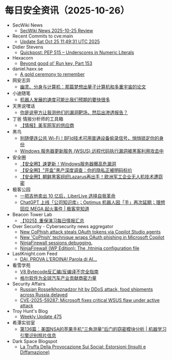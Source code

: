 # 每日安全资讯（2025-10-26）

- SecWiki News
  - [SecWiki News 2025-10-25 Review](http://www.sec-wiki.com/?2025-10-25)
- Recent Commits to cve:main
  - [Update Sat Oct 25 11:49:31 UTC 2025](https://github.com/trickest/cve/commit/c1153179fe261cb8be903fa43c1edff3b3778fa9)
- Didier Stevens
  - [Quickpost: PEP 515 – Underscores in Numeric Literals](https://blog.didierstevens.com/2025/10/25/quickpost-pep-515-underscores-in-numeric-literals/)
- Hexacorn
  - [Beyond good ol’ Run key, Part 153](https://www.hexacorn.com/blog/2025/10/25/beyond-good-ol-run-key-part-153/)
- daniel.haxx.se
  - [A gold ceremony to remember](https://daniel.haxx.se/blog/2025/10/25/a-gold-ceremony-to-remember/)
- 网安志异
  - [幽灵、分身与计算机：那篇梦想出量子计算机和多重宇宙的论文](https://mp.weixin.qq.com/s?__biz=MzAxNzYyNzMyNg==&mid=2664232767&idx=1&sn=76e42f58d9e4e678b9ece6253581dd8a)
- 小迪随笔
  - [机器人发展的速度可能比我们预期的要快很多](https://mp.weixin.qq.com/s?__biz=MzAxMjIyNDE4Mg==&mid=2651759313&idx=1&sn=03f16551ed0e183b51350c9a41aabe28)
- 天黑说嘿话
  - [你是说甲方让我测他们的漏洞靶场，然后出渗透报告？](https://mp.weixin.qq.com/s?__biz=MzI5NTQ5MTAzMA==&mid=2247484832&idx=1&sn=e7a7122314f200606eade90f330b8ea3)
- 丁爸 情报分析师的工具箱
  - [【情报】美军网军的供应商](https://mp.weixin.qq.com/s?__biz=MzI2MTE0NTE3Mw==&mid=2651152625&idx=1&sn=2e266d265191ec6a96072dab03571baf)
- 黑鸟
  - [别随便连公共 Wi-Fi！BFId技术可用普通设备偷录信号，悄悄锁定你的身份](https://mp.weixin.qq.com/s?__biz=MzAxOTM1MDQ1NA==&mid=2451183148&idx=1&sn=2cc71edde53f605c052924482eafe499)
  - [Windows 服务器更新服务 (WSUS) 远程代码执行漏洞被黑客利用攻击中](https://mp.weixin.qq.com/s?__biz=MzAxOTM1MDQ1NA==&mid=2451183148&idx=2&sn=7f4ea604c0be618db406165d656c36eb)
- 安全圈
  - [【安全圈】速更新！Windows服务器曝高危漏洞](https://mp.weixin.qq.com/s?__biz=MzIzMzE4NDU1OQ==&mid=2652072393&idx=1&sn=77afd354e52d6be27280d6083ba913a3)
  - [【安全圈】"开盒"黑产深度调查：你的隐私正被明码标价](https://mp.weixin.qq.com/s?__biz=MzIzMzE4NDU1OQ==&mid=2652072393&idx=2&sn=1b2c39a3c6a3b329ed6b76f5ed6ab54a)
  - [【安全圈】朝鲜黑客组织Lazarus再出手！欧洲军工企业无人机技术遭窃密](https://mp.weixin.qq.com/s?__biz=MzIzMzE4NDU1OQ==&mid=2652072393&idx=3&sn=69cf54e9f1bf4cf8d816d72192b76bf8)
- 极客公园
  - [一把吉他卖出 10 亿后，LiberLive 选择自我革命](https://mp.weixin.qq.com/s?__biz=MTMwNDMwODQ0MQ==&mid=2653089260&idx=1&sn=b1cd08868104f3e2dff6b5064169001a)
  - [ChatGPT 上线「公司知识库」；Optimus 机器人因「手」再次延期；理想回应 MEGA 起火事件 | 极客早知道](https://mp.weixin.qq.com/s?__biz=MTMwNDMwODQ0MQ==&mid=2653089206&idx=1&sn=14d3ba4e2c29ff5834800e60499fceae)
- Beacon Tower Lab
  - [【1025】重保演习每日情报汇总](https://mp.weixin.qq.com/s?__biz=MzkyNzcxNTczNA==&mid=2247487888&idx=1&sn=7359ad304f8f904f95919ed7ad171216)
- Over Security - Cybersecurity news aggregator
  - [New CoPhish attack steals OAuth tokens via Copilot Studio agents](https://www.bleepingcomputer.com/news/security/new-cophish-attack-steals-oauth-tokens-via-copilot-studio-agents/)
  - [New 'CoPhish' technique wraps OAuth phishing in Microsoft Copilot](https://www.bleepingcomputer.com/news/security/new-cophish-technique-wraps-oauth-phishing-in-microsoft-copilot/)
  - [NinjaFirewall sessions debugging.](https://blog.nintechnet.com/ninjafirewall-php-sessions-debugging/)
  - [NinjaFirewall (WP Edition): The .htninja configuration file](https://blog.nintechnet.com/ninjafirewall-wp-edition-the-htninja-configuration-file/)
- LastKnight.com Feed
  - [DAI, PROVA L’EROINA! Parola di AI…](https://mgpf.it/2025/10/25/dai-prova-leroina-parola-di-ai.html)
- 看雪学苑
  - [V8 Bytecode反汇编/反编译不完全指南](https://mp.weixin.qq.com/s?__biz=MjM5NTc2MDYxMw==&mid=2458602701&idx=1&sn=28fd5b31e8facc36b3b6480617f01fcc)
  - [格尔软件为全球汽车产业贡献商密力量](https://mp.weixin.qq.com/s?__biz=MjM5NTc2MDYxMw==&mid=2458602701&idx=2&sn=911d571bdbca84769114c09fa5cc9515)
- Security Affairs
  - [Russian Rosselkhoznadzor hit by DDoS attack, food shipments across Russia delayed](https://securityaffairs.com/183845/security/russian-rosselkhoznadzor-hit-by-ddos-attack-food-shipments-delayed.html)
  - [CVE-2025-59287: Microsoft fixes critical WSUS flaw under active attack](https://securityaffairs.com/183830/security/cve-2025-59287-microsoft-fixes-critical-wsus-flaw-under-active-attack.html)
- Troy Hunt's Blog
  - [Weekly Update 475](https://www.troyhunt.com/weekly-update-475/)
- 希潭实验室
  - [第136篇：美国NSA的苹果手机"三角测量"后门的窃密模块分析 | 机器学习引擎识别照片信息](https://mp.weixin.qq.com/s?__biz=MzkzMjI1NjI3Ng==&mid=2247487799&idx=1&sn=56e7121d80f57da9d10770dfe3a44e14)
- Dark Space Blogspot
  - [La Truffa Della Provocazione Sui Social: Estorsioni (Insulti e Diffamazione)](http://darkwhite666.blogspot.com/2025/10/la-truffa-della-provocazione-sui-social.html)
